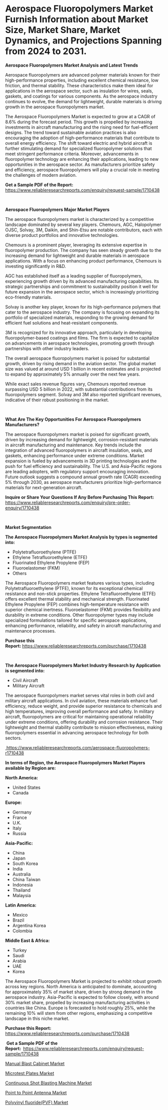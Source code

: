 <p><h1>Aerospace Fluoropolymers Market Furnish Information about Market Size, Market Share, Market Dynamics, and Projections Spanning from 2024 to 2031.</h1></p><p><strong>Aerospace Fluoropolymers Market Analysis and Latest Trends</strong></p>
<p><p>Aerospace fluoropolymers are advanced polymer materials known for their high-performance properties, including excellent chemical resistance, low friction, and thermal stability. These characteristics make them ideal for applications in the aerospace sector, such as insulation for wires, seals, gaskets, and coatings for various components. As the aerospace industry continues to evolve, the demand for lightweight, durable materials is driving growth in the aerospace fluoropolymers market.</p><p>The Aerospace Fluoropolymers Market is expected to grow at a CAGR of 8.6% during the forecast period. This growth is propelled by increasing investments in aircraft manufacturing and the rising need for fuel-efficient designs. The trend toward sustainable aviation practices is also encouraging the adoption of high-performance materials that contribute to overall energy efficiency. The shift toward electric and hybrid aircraft is further stimulating demand for specialized fluoropolymer solutions that meet stringent performance criteria. Moreover, advancements in fluoropolymer technology are enhancing their applications, leading to new opportunities in the aerospace sector. As manufacturers prioritize safety and efficiency, aerospace fluoropolymers will play a crucial role in meeting the challenges of modern aviation.</p></p>
<p><strong>Get a Sample PDF of the Report:&nbsp;</strong> <a href="https://www.reliableresearchreports.com/enquiry/request-sample/1710438?utm_campaign=121&utm_medium=2&utm_source=Github&utm_content=ia&utm_term=22102024&utm_id=aerospace-fluoropolymers">https://www.reliableresearchreports.com/enquiry/request-sample/1710438</a></p>
<p>&nbsp;</p>
<p><strong>Aerospace Fluoropolymers Major Market Players</strong></p>
<p><p>The aerospace fluoropolymers market is characterized by a competitive landscape dominated by several key players. Chemours, AGC, Halopolymer OJSC, Solvay, 3M, Daikin, and Shin-Etsu are notable contributors, each with diverse product portfolios and innovative technologies.</p><p>Chemours is a prominent player, leveraging its extensive expertise in fluoropolymer production. The company has seen steady growth due to the increasing demand for lightweight and durable materials in aerospace applications. With a focus on enhancing product performance, Chemours is investing significantly in R&D.</p><p>AGC has established itself as a leading supplier of fluoropolymers, experiencing growth driven by its advanced manufacturing capabilities. Its strategic partnerships and commitment to sustainability position it well for future expansion in the aerospace sector, which is increasingly prioritizing eco-friendly materials.</p><p>Solvay is another key player, known for its high-performance polymers that cater to the aerospace industry. The company is focusing on expanding its portfolio of specialized materials, responding to the growing demand for efficient fuel solutions and heat-resistant components.</p><p>3M is recognized for its innovative approach, particularly in developing fluoropolymer-based coatings and films. The firm is expected to capitalize on advancements in aerospace technologies, promoting growth through partnerships with other industry leaders.</p><p>The overall aerospace fluoropolymers market is poised for substantial growth, driven by rising demand in the aviation sector. The global market size was valued at around USD 1 billion in recent estimates and is projected to expand by approximately 5% annually over the next few years.</p><p>While exact sales revenue figures vary, Chemours reported revenue surpassing USD 5 billion in 2022, with substantial contributions from its fluoropolymers segment. Solvay and 3M also reported significant revenues, indicative of their robust positioning in the market.</p></p>
<p>&nbsp;</p>
<p><strong>What Are The Key Opportunities For Aerospace Fluoropolymers Manufacturers?</strong></p>
<p><p>The aerospace fluoropolymers market is poised for significant growth, driven by increasing demand for lightweight, corrosion-resistant materials in aircraft manufacturing and maintenance. Key trends include the integration of advanced fluoropolymers in aircraft insulation, seals, and gaskets, enhancing performance under extreme conditions. Market expansion is fueled by advancements in 3D printing technologies and the push for fuel efficiency and sustainability. The U.S. and Asia-Pacific regions are leading adopters, with regulatory support encouraging innovation. Future outlook suggests a compound annual growth rate (CAGR) exceeding 5% through 2030, as aerospace manufacturers prioritize high-performance materials for next-generation aircraft.</p></p>
<p><strong>Inquire or Share Your Questions If Any Before Purchasing This Report:</strong> <a href="https://www.reliableresearchreports.com/enquiry/pre-order-enquiry/1710438?utm_campaign=121&utm_medium=2&utm_source=Github&utm_content=ia&utm_term=22102024&utm_id=aerospace-fluoropolymers">https://www.reliableresearchreports.com/enquiry/pre-order-enquiry/1710438</a></p>
<p>&nbsp;</p>
<p><strong>Market Segmentation</strong></p>
<p><strong>The Aerospace Fluoropolymers Market Analysis by types is segmented into:</strong></p>
<p><ul><li>Polytetrafluoroethylene (PTFE)</li><li>Ethylene Tetrafluoroethylene (ETFE)</li><li>Fluorinated Ethylene Propylene (FEP)</li><li>Fluoroelastomer (FKM)</li><li>Others</li></ul></p>
<p><p>The Aerospace Fluoropolymers market features various types, including Polytetrafluoroethylene (PTFE), known for its exceptional chemical resistance and non-stick properties. Ethylene Tetrafluoroethylene (ETFE) offers excellent thermal stability and mechanical strength. Fluorinated Ethylene Propylene (FEP) combines high-temperature resistance with superior chemical inertness. Fluoroelastomer (FKM) provides flexibility and durability in extreme conditions. Other fluoropolymer types may include specialized formulations tailored for specific aerospace applications, enhancing performance, reliability, and safety in aircraft manufacturing and maintenance processes.</p></p>
<p><strong>Purchase this Report:&nbsp;</strong><a href="https://www.reliableresearchreports.com/purchase/1710438?utm_campaign=121&utm_medium=2&utm_source=Github&utm_content=ia&utm_term=22102024&utm_id=aerospace-fluoropolymers">https://www.reliableresearchreports.com/purchase/1710438</a></p>
<p>&nbsp;</p>
<p><strong>The Aerospace Fluoropolymers Market Industry Research by Application is segmented into:</strong></p>
<p><ul><li>Civil Aircraft</li><li>Military Aircraft</li></ul></p>
<p><p>The aerospace fluoropolymers market serves vital roles in both civil and military aircraft applications. In civil aviation, these materials enhance fuel efficiency, reduce weight, and provide superior resistance to chemicals and high temperatures, improving overall performance and safety. In military aircraft, fluoropolymers are critical for maintaining operational reliability under extreme conditions, offering durability and corrosion resistance. Their lightweight and thermal stability contribute to mission effectiveness, making fluoropolymers essential in advancing aerospace technology for both sectors.</p></p>
<p><a href="https://www.reliableresearchreports.com/aerospace-fluoropolymers-r1710438?utm_campaign=121&utm_medium=2&utm_source=Github&utm_content=ia&utm_term=22102024&utm_id=aerospace-fluoropolymers">&nbsp;https://www.reliableresearchreports.com/aerospace-fluoropolymers-r1710438</a></p>
<p><strong>In terms of Region, the Aerospace Fluoropolymers Market Players available by Region are:</strong></p>
<p>
    <p> <strong> North America: </strong>
        <ul>
            <li>United States</li>
            <li>Canada</li>
        </ul>
        </p> 
    <p> <strong> Europe: </strong>
        <ul>
            <li>Germany</li>
            <li>France</li>
            <li>U.K.</li>
            <li>Italy</li>
            <li>Russia</li>
        </ul>
        </p> 
    <p> <strong> Asia-Pacific: </strong>
        <ul>
            <li>China</li>
            <li>Japan</li>
            <li>South Korea</li>
            <li>India</li>
            <li>Australia</li>
            <li>China Taiwan</li>
            <li>Indonesia</li>
            <li>Thailand</li>
            <li>Malaysia</li>
        </ul>
        </p> 
    <p> <strong> Latin America: </strong>
        <ul>
            <li>Mexico</li>
            <li>Brazil</li>
            <li>Argentina Korea</li>
            <li>Colombia</li>
        </ul>
        </p> 
    <p> <strong> Middle East & Africa: </strong>
        <ul>
            <li>Turkey</li>
            <li>Saudi</li>
            <li>Arabia</li>
            <li>UAE</li>
            <li>Korea</li>
        </ul>
    </p>
    </p>
<p><p>The Aerospace Fluoropolymers Market is projected to exhibit robust growth across key regions. North America is anticipated to dominate, accounting for approximately 35% of market share, driven by strong demand in the aerospace industry. Asia-Pacific is expected to follow closely, with around 30% market share, propelled by increasing manufacturing activities in countries like China. Europe is forecasted to hold roughly 25%, while the remaining 10% will stem from other regions, emphasizing a competitive landscape in this niche market.</p></p>
<p><strong>Purchase this Report: </strong><a href="https://www.reliableresearchreports.com/purchase/1710438?utm_campaign=121&utm_medium=2&utm_source=Github&utm_content=ia&utm_term=22102024&utm_id=aerospace-fluoropolymers">https://www.reliableresearchreports.com/purchase/1710438</a></p>
<p>&nbsp;<strong>Get a Sample PDF of the Report:&nbsp;&nbsp;</strong><a href="https://www.reliableresearchreports.com/enquiry/request-sample/1710438?utm_campaign=121&utm_medium=2&utm_source=Github&utm_content=ia&utm_term=22102024&utm_id=aerospace-fluoropolymers">https://www.reliableresearchreports.com/enquiry/request-sample/1710438</a></p>
<p><strong></strong></p>
<p><p><a href="https://issuu.com/reportprime-2/docs/manual-blast-cabinet-market-size-20_1e57df86018449?utm_campaign=121&utm_medium=2&utm_source=Github&utm_content=ia&utm_term=22102024&utm_id=aerospace-fluoropolymers">Manual Blast Cabinet Market</a></p><p><a href="https://www.linkedin.com/pulse/microtest-plates-value-chain-analysis-from-raw-materials-y0bve?utm_campaign=121&utm_medium=2&utm_source=Github&utm_content=ia&utm_term=22102024&utm_id=aerospace-fluoropolymers">Microtest Plates Market</a></p><p><a href="https://issuu.com/reportprime-2/docs/continuous-shot-blasting-machine-ma_80193747db4333?utm_campaign=121&utm_medium=2&utm_source=Github&utm_content=ia&utm_term=22102024&utm_id=aerospace-fluoropolymers">Continuous Shot Blasting Machine Market</a></p><p><a href="https://www.linkedin.com/pulse/market-leaders-laggards-global-point-antenna-trends-forecast-jgove?utm_campaign=121&utm_medium=2&utm_source=Github&utm_content=ia&utm_term=22102024&utm_id=aerospace-fluoropolymers">Point to Point Antenna Market</a></p><p><a href="https://github.com/CarolynWatkins697/Market-Research-Report-List-1/blob/main/polyvinyl-fluoridepvf-market.md?utm_campaign=121&utm_medium=2&utm_source=Github&utm_content=ia&utm_term=22102024&utm_id=aerospace-fluoropolymers">Polyvinyl fluoride(PVF) Market</a></p></p>